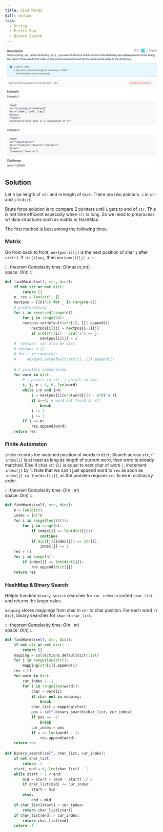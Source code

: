 ```yaml
---
title: Find Words
diff: medium
tags:
  - String
  - Prefix Sum
  - Binary Search
---
```


<img class="medium-zoom" src="/algo/find-words.png" alt="https://www.lintcode.com/problem/find-words">

## Solution

Let $n$ be length of `str` and $m$ length of `dict`. There are two pointers, `i` in `str` and `j` in `dict`.

Brute force solution is to compare 2 pointers until `i` gets to end of `str`. This is not time efficient especially when `str` is long. So we need to preprocess w/ data structures such as matrix or HashMap.

The first method is best among the following three.

### Matrix

Go from back to front, `nextpos[i][j]` is the next position of char `j` after `str[i]`. If `str[i]==j`, then `nextpos[i][j] = i`.

::: theorem Complexity
time: $O(\max(n, m))$  
space: $O(n)$
:::

```py
def findWords(self, str, dict):
    if not str or not dict:
        return []
    n, res = len(str), []
    nextpos = [[n]*26 for _ in range(n+1)]
    # preprocessing
    for i in reversed(range(n)):
        for j in range(26):
        nextpos.setdefault(str[i], []).append(i)
            nextpos[i][j] = nextpos[i+1][j]
            if ord(str[i]) - ord('a') == j:
                nextpos[i][j] = i
    # `nextpos` can also be dict
    # nextpos = {}
    # for i in range(n):
    #     nextpos.setdefault(str[i], []).append(i)

    # 2 pointers comparision
    for word in dict:
        # i points in str, j points in dict
        i, j, m = 0, 0, len(word)
        while i<n and j<m:
            i = nextpos[i][ord(word[j]) - ord('a')]
            if i==n: # word not found in str
                break
            i += 1
            j += 1
        if j == m:
            res.append(word)
    return res
```

### Finite Automaton

`index` records the matched position of words in `dict`. Search across `str`, if `index[j]` is at least as long as length of current word, then word is already matched. Else if char `str[i]` is equal to next char of word `j`, increment `index[j]` by 1. Note that we can't just append word to `res` as soon as `index[j] >= len(dict[j])`, as the problem requires `res` to be in dictionary order.

::: theorem Complexity
time: $O(n \cdot m)$  
space: $O(n)$
:::

```py
def findWords(self, str, dict):
    n = len(dict)
    index = [0]*n
    for i in range(len(str)):
        for j in range(n):
            if index[j] >= len(dict[j]):
                continue
            if dict[j][index[j]] == str[i]:
                index[j] += 1
    res = []
    for j in range(n):
        if index[j] >= len(dict[j]):
            res.append(dict[j])
    return res
```

### HashMap & Binary Search

Helper function `binary_search` searches for `cur_index` in sorted `char_list` and returns the larger value.

`mapping` stores mappings from char in `str` to char position. For each word in `dict`, binary searches for `char` in `char_list`.

::: theorem Complexity
time: $O(n \cdot m)$  
space: $O(n)$
:::

```py
def findWords(self, str, dict):
    if not str or not dict:
        return []
    mapping = collections.defaultdict(list)
    for i in range(len(str)):
        mapping[str[i]].append(i)
    res = []
    for word in dict:
        cur_index = -1
        for i in range(len(word)):
            char = word[i]
            if char not in mapping:
                break
            char_list = mapping[char]
            pos = self.binary_search(char_list, cur_index)
            if pos == -1:
                break
            cur_index = pos
            if i == len(word) - 1:
                res.append(word)
    return res

def binary_search(self, char_list, cur_index):
    if not char_list:
        return -1
    start, end = 0, len(char_list) - 1
    while start + 1 < end:
        mid = start + (end - start) // 2
        if char_list[mid] <= cur_index:
            start = mid
        else:
            end = mid
    if char_list[start] > cur_index:
        return char_list[start]
    if char_list[end] > cur_index:
        return char_list[end]
    return -1
```
